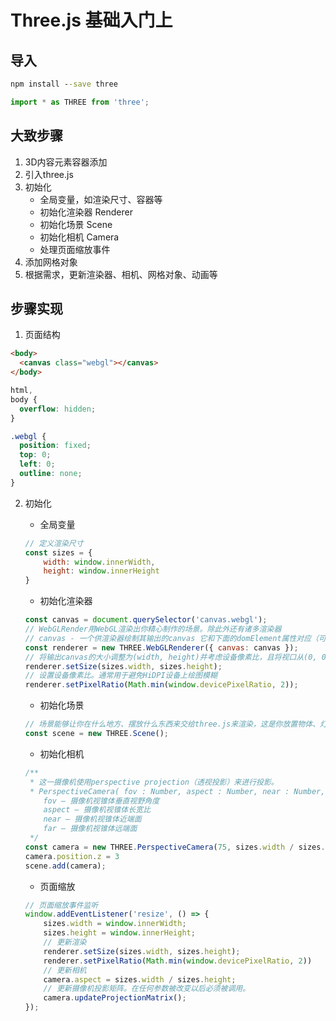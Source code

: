 # Three.js 基础入门上

## 导入
```cmd
npm install --save three
```

```js
import * as THREE from 'three';
```

## 大致步骤
1. 3D内容元素容器添加
2. 引入three.js
3. 初始化
    - 全局变量，如渲染尺寸、容器等
    - 初始化渲染器 Renderer
    - 初始化场景 Scene
    - 初始化相机 Camera
    - 处理页面缩放事件
4. 添加网格对象
5. 根据需求，更新渲染器、相机、网格对象、动画等

## 步骤实现
1. 页面结构
```html
<body>
  <canvas class="webgl"></canvas>
</body>
```

```css
html,
body {
  overflow: hidden;
}

.webgl {
  position: fixed;
  top: 0;
  left: 0;
  outline: none;
}
```

2. 初始化
    - 全局变量
    ```js
    // 定义渲染尺寸
    const sizes = {
        width: window.innerWidth,
        height: window.innerHeight
    }
    ```

    - 初始化渲染器
    ```js
    const canvas = document.querySelector('canvas.webgl');
    // WebGLRender用WebGL渲染出你精心制作的场景。除此外还有诸多渲染器
    // canvas - 一个供渲染器绘制其输出的canvas 它和下面的domElement属性对应（可以在domElement属性里拿到）。 如果没有传这个参数，会创建一个新canvas
    const renderer = new THREE.WebGLRenderer({ canvas: canvas });
    // 将输出canvas的大小调整为(width, height)并考虑设备像素比，且将视口从(0, 0)开始调整到适合大小 将updateStyle设置为false以阻止对canvas的样式做任何改变。
    renderer.setSize(sizes.width, sizes.height);
    // 设置设备像素比。通常用于避免HiDPI设备上绘图模糊
    renderer.setPixelRatio(Math.min(window.devicePixelRatio, 2));
    ```

    - 初始化场景
    ```js
    // 场景能够让你在什么地方、摆放什么东西来交给three.js来渲染，这是你放置物体、灯光和摄像机的地方。
    const scene = new THREE.Scene();
    ```

    - 初始化相机
    ```js
    /**
     * 这一摄像机使用perspective projection（透视投影）来进行投影。
     * PerspectiveCamera( fov : Number, aspect : Number, near : Number, far : Number )
        fov — 摄像机视锥体垂直视野角度
        aspect — 摄像机视锥体长宽比
        near — 摄像机视锥体近端面
        far — 摄像机视锥体远端面
     */
    const camera = new THREE.PerspectiveCamera(75, sizes.width / sizes.height, 0.1, 100)
    camera.position.z = 3
    scene.add(camera);
    ```

    - 页面缩放
    ```js
    // 页面缩放事件监听
    window.addEventListener('resize', () => {
        sizes.width = window.innerWidth;
        sizes.height = window.innerHeight;
        // 更新渲染
        renderer.setSize(sizes.width, sizes.height);
        renderer.setPixelRatio(Math.min(window.devicePixelRatio, 2))
        // 更新相机
        camera.aspect = sizes.width / sizes.height;
        // 更新摄像机投影矩阵。在任何参数被改变以后必须被调用。
        camera.updateProjectionMatrix();
    });
    ```
